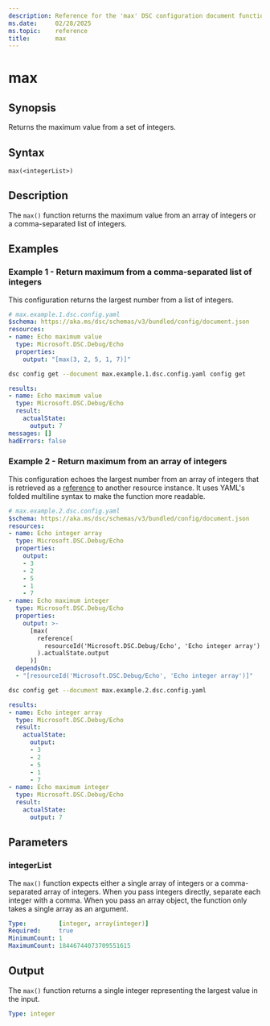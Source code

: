```yaml
---
description: Reference for the 'max' DSC configuration document function
ms.date:     02/28/2025
ms.topic:    reference
title:       max
---
```


# max

## Synopsis

Returns the maximum value from a set of integers.

## Syntax

```Syntax
max(<integerList>)
```

## Description

The `max()` function returns the maximum value from an array of integers or a comma-separated list
of integers.

## Examples

### Example 1 - Return maximum from a comma-separated list of integers

This configuration returns the largest number from a list of integers.

```yaml
# max.example.1.dsc.config.yaml
$schema: https://aka.ms/dsc/schemas/v3/bundled/config/document.json
resources:
- name: Echo maximum value
  type: Microsoft.DSC.Debug/Echo
  properties:
    output: "[max(3, 2, 5, 1, 7)]"
```

```bash
dsc config get --document max.example.1.dsc.config.yaml config get
```

```yaml
results:
- name: Echo maximum value
  type: Microsoft.DSC.Debug/Echo
  result:
    actualState:
      output: 7
messages: []
hadErrors: false
```

### Example 2 - Return maximum from an array of integers

This configuration echoes the largest number from an array of integers that is retrieved as a
[reference][01] to another resource instance. It uses YAML's folded multiline syntax to make the
function more readable.

```yaml
# max.example.2.dsc.config.yaml
$schema: https://aka.ms/dsc/schemas/v3/bundled/config/document.json
resources:
- name: Echo integer array
  type: Microsoft.DSC.Debug/Echo
  properties:
    output:
    - 3
    - 2
    - 5
    - 1
    - 7
- name: Echo maximum integer
  type: Microsoft.DSC.Debug/Echo
  properties:
    output: >-
      [max(
        reference(
          resourceId('Microsoft.DSC.Debug/Echo', 'Echo integer array')
        ).actualState.output
      )]
  dependsOn:
  - "[resourceId('Microsoft.DSC.Debug/Echo', 'Echo integer array')]"
```

```bash
dsc config get --document max.example.2.dsc.config.yaml
```

```yaml
results:
- name: Echo integer array
  type: Microsoft.DSC.Debug/Echo
  result:
    actualState:
      output:
      - 3
      - 2
      - 5
      - 1
      - 7
- name: Echo maximum integer
  type: Microsoft.DSC.Debug/Echo
  result:
    actualState:
      output: 7
```

## Parameters

### integerList

The `max()` function expects either a single array of integers or a comma-separated array of
integers. When you pass integers directly, separate each integer with a comma. When you pass an
array object, the function only takes a single array as an argument.

```yaml
Type:         [integer, array(integer)]
Required:     true
MinimumCount: 1
MaximumCount: 18446744073709551615
```

## Output

The `max()` function returns a single integer representing the largest value in the input.

```yaml
Type: integer
```

<!-- Link reference definitions -->
[01]: ./reference.md
